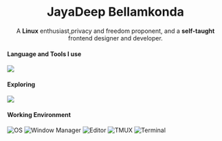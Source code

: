 <h1 align="center">JayaDeep Bellamkonda</h1>
<p align="center">
    A <strong>Linux</strong> enthusiast,privacy and freedom proponent, and a <strong>self-taught</strong> frontend designer and developer.
</p>

<h4>Language and Tools I use</h4>
<img
    src="https://skillicons.dev/icons?i=arch,linux,neovim,vim,c,cpp,python,lua,java,git,github,bash,html,css,javascript,md&perline=8" />

<h4>Exploring</h4>
<img src="https://skillicons.dev/icons?i=rust" />

<h4>Working Environment</h4>
<p>
    <img alt="OS"
        src="https://img.shields.io/badge/Arch_Linux-3e68d7?style=for-the-badge&logo=arch%20linux&logoColor=c0caf5&labelColor=3b4261" />
    <img alt="Window Manager"
        src="https://img.shields.io/badge/Hyprland-3e68d7?style=for-the-badge&logo=wayland&logoColor=c0caf5&labelColor=3b4261" />
    <img alt="Editor"
        src="https://img.shields.io/badge/NeoVim-3e68d7?style=for-the-badge&logo=neovim&logoColor=c0caf5&labelColor=3b4261" />
    <img alt="TMUX"
        src="https://img.shields.io/badge/Tmux-3e68d7?style=for-the-badge&logo=tmux&logoColor=c0caf5&labelColor=3b4261" />
    <img alt="Terminal"
        src="https://img.shields.io/badge/Alacritty-3e68d7?style=for-the-badge&logo=alacritty&logoColor=c0caf5&labelColor=3b4261" />
</p>
